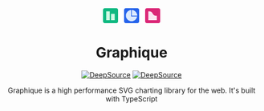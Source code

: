 <div align="center">
  
  <img src=".github/graphique.svg" height="30">

# Graphique

[![DeepSource](https://deepsource.io/gh/scmmishra/graphique.svg/?label=active+issues&show_trend=true&token=7KxIKAE-EFbtWUSIXM-cSk8k)](https://deepsource.io/gh/scmmishra/graphique/?ref=repository-badge) [![DeepSource](https://deepsource.io/gh/scmmishra/graphique.svg/?label=resolved+issues&show_trend=true&token=7KxIKAE-EFbtWUSIXM-cSk8k)](https://deepsource.io/gh/scmmishra/graphique/?ref=repository-badge)

  <p>Graphique is a high performance SVG charting library for the web. It's built with TypeScript</p>

</div>
